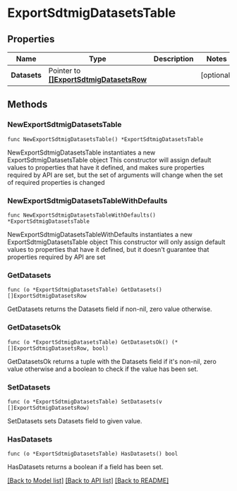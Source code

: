 # ExportSdtmigDatasetsTable

## Properties

Name | Type | Description | Notes
------------ | ------------- | ------------- | -------------
**Datasets** | Pointer to [**[]ExportSdtmigDatasetsRow**](ExportSdtmigDatasetsRow.md) |  | [optional] 

## Methods

### NewExportSdtmigDatasetsTable

`func NewExportSdtmigDatasetsTable() *ExportSdtmigDatasetsTable`

NewExportSdtmigDatasetsTable instantiates a new ExportSdtmigDatasetsTable object
This constructor will assign default values to properties that have it defined,
and makes sure properties required by API are set, but the set of arguments
will change when the set of required properties is changed

### NewExportSdtmigDatasetsTableWithDefaults

`func NewExportSdtmigDatasetsTableWithDefaults() *ExportSdtmigDatasetsTable`

NewExportSdtmigDatasetsTableWithDefaults instantiates a new ExportSdtmigDatasetsTable object
This constructor will only assign default values to properties that have it defined,
but it doesn't guarantee that properties required by API are set

### GetDatasets

`func (o *ExportSdtmigDatasetsTable) GetDatasets() []ExportSdtmigDatasetsRow`

GetDatasets returns the Datasets field if non-nil, zero value otherwise.

### GetDatasetsOk

`func (o *ExportSdtmigDatasetsTable) GetDatasetsOk() (*[]ExportSdtmigDatasetsRow, bool)`

GetDatasetsOk returns a tuple with the Datasets field if it's non-nil, zero value otherwise
and a boolean to check if the value has been set.

### SetDatasets

`func (o *ExportSdtmigDatasetsTable) SetDatasets(v []ExportSdtmigDatasetsRow)`

SetDatasets sets Datasets field to given value.

### HasDatasets

`func (o *ExportSdtmigDatasetsTable) HasDatasets() bool`

HasDatasets returns a boolean if a field has been set.


[[Back to Model list]](../README.md#documentation-for-models) [[Back to API list]](../README.md#documentation-for-api-endpoints) [[Back to README]](../README.md)


